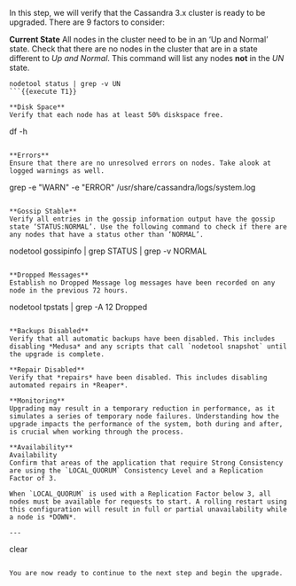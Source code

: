 In this step, we will verify that the Cassandra 3.x cluster is ready to be upgraded. There are 9 factors to consider:

**Current State**
All nodes in the cluster need to be in an ‘Up and Normal’ state. Check that there are no nodes in the cluster that are in a state different to *Up and Normal*. This command will list any nodes **not** in the *UN* state.
```
nodetool status | grep -v UN
```{{execute T1}}

**Disk Space**
Verify that each node has at least 50% diskspace free.
```
df -h
```{{execute T1}}

**Errors**
Ensure that there are no unresolved errors on nodes. Take alook at logged warnings as well.

```
grep -e "WARN" -e "ERROR" /usr/share/cassandra/logs/system.log
```{{execute T1}}

**Gossip Stable**
Verify all entries in the gossip information output have the gossip state ‘STATUS:NORMAL’. Use the following command to check if there are any nodes that have a status other than ‘NORMAL’.
```
nodetool gossipinfo | grep STATUS | grep -v NORMAL
```{{execute T1}}

**Dropped Messages**
Establish no Dropped Message log messages have been recorded on any node in the previous 72 hours.
```
nodetool tpstats | grep -A 12 Dropped
```{{execute T1}}

**Backups Disabled**
Verify that all automatic backups have been disabled. This includes disabling *Medusa* and any scripts that call `nodetool snapshot` until the upgrade is complete.

**Repair Disabled**
Verify that *repairs* have been disabled. This includes disabling automated repairs in *Reaper*.

**Monitoring**
Upgrading may result in a temporary reduction in performance, as it simulates a series of temporary node failures. Understanding how the upgrade impacts the performance of the system, both during and after, is crucial when working through the process. 

**Availability**
Availability
Confirm that areas of the application that require Strong Consistency are using the `LOCAL_QUORUM` Consistency Level and a Replication Factor of 3.

When `LOCAL_QUORUM` is used with a Replication Factor below 3, all nodes must be available for requests to start. A rolling restart using this configuration will result in full or partial unavailability while a node is *DOWN*. 

---

```
clear
```{{execute T1}}

You are now ready to continue to the next step and begin the upgrade.